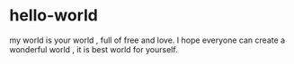 # hello-world
my world is your world , full of free and love.
I hope everyone can create a wonderful world , it is best world for yourself.
